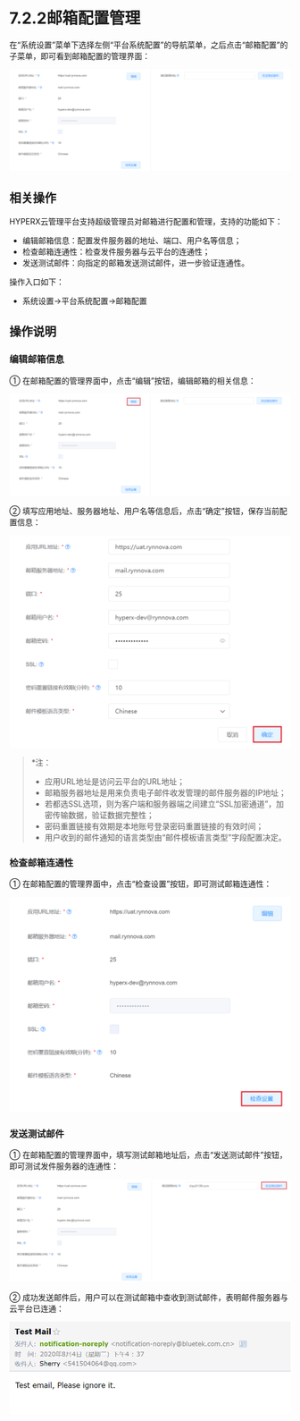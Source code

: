 # 7.2.2邮箱配置管理

在“系统设置”菜单下选择左侧“平台系统配置”的导航菜单，之后点击“邮箱配置”的子菜单，即可看到邮箱配置的管理界面：

![image-20210127135104541](email_configuration.assets/image-20210127135104541.png)

## 相关操作

HYPERX云管理平台支持超级管理员对邮箱进行配置和管理，支持的功能如下：

- 编辑邮箱信息：配置发件服务器的地址、端口、用户名等信息；
- 检查邮箱连通性：检查发件服务器与云平台的连通性；
- 发送测试邮件：向指定的邮箱发送测试邮件，进一步验证连通性。

操作入口如下：

- 系统设置→平台系统配置→邮箱配置

## 操作说明

### 编辑邮箱信息

① 在邮箱配置的管理界面中，点击“编辑”按钮，编辑邮箱的相关信息：

![image-20210127135126543](email_configuration.assets/image-20210127135126543.png)

② 填写应用地址、服务器地址、用户名等信息后，点击“确定”按钮，保存当前配置信息：

<img src="email_configuration.assets/image-20210127135200261.png" alt="image-20210127135200261" style="zoom:50%;" />

> *注：
>
> - 应用URL地址是访问云平台的URL地址；
> - 邮箱服务器地址是用来负责电子邮件收发管理的邮件服务器的IP地址；
> - 若都选SSL选项，则为客户端和服务器端之间建立“SSL加密通道”，加密传输数据，验证数据完整性；
> - 密码重置链接有效期是本地账号登录密码重置链接的有效时间；
> - 用户收到的邮件通知的语言类型由“邮件模板语言类型”字段配置决定。

### 检查邮箱连通性

① 在邮箱配置的管理界面中，点击“检查设置”按钮，即可测试邮箱连通性：

<img src="email_configuration.assets/image-20210127135232790.png" alt="image-20210127135232790" style="zoom:50%;" />

### 发送测试邮件

① 在邮箱配置的管理界面中，填写测试邮箱地址后，点击“发送测试邮件”按钮，即可测试发件服务器的连通性：

![image-20210127135326477](email_configuration.assets/image-20210127135326477.png)

② 成功发送邮件后，用户可以在测试邮箱中查收到测试邮件，表明邮件服务器与云平台已连通：

![image-20200819103639382](email_configuration.assets/image-20200819103639382.png)

